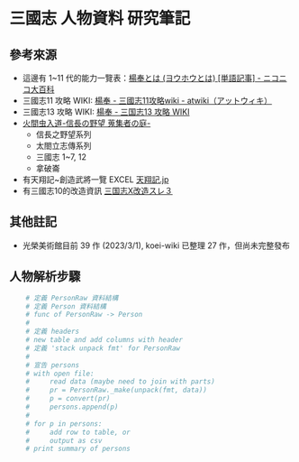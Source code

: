 # 三國志 人物資料 研究筆記

## 參考來源

- 這邊有 1~11 代的能力一覽表：[楊奉とは (ヨウホウとは) \[単語記事\] - ニコニコ大百科](https://dic.nicovideo.jp/a/%E6%A5%8A%E5%A5%89)
- 三國志11 攻略 WIKI: [楊奉 - 三國志11攻略wiki - atwiki（アットウィキ）](https://w.atwiki.jp/sangokushi11/pages/795.html)
- 三國志13 攻略 WIKI: [楊奉 - 三国志13 攻略 WIKI](http://sangokushi13wiki.wiki.fc2.com/wiki/%E6%A5%8A%E5%A5%89)
- [火間虫入道-信長の野望 蒐集者の庭-](http://hima.que.ne.jp/)
  - 信長之野望系列
  - 太閤立志傳系列
  - 三國志 1~7, 12
  - 拿破崙
- 有天翔記~創造武將一覽 EXCEL [天翔記.jp](https://xn--rssu31gj1g.jp/)
- 有三國志10的改造資訊 [三国志Ⅹ改造スレ３](https://game13.5ch.net/test/read.cgi/gamehis/1098017701/)

## 其他註記

- 光榮美術館目前 39 作 (2023/3/1), koei-wiki 已整理 27 作，但尚未完整發布

## 人物解析步驟

```py
    # 定義 PersonRaw 資料結構
    # 定義 Person 資料結構
    # func of PersonRaw -> Person
    #
    # 定義 headers
    # new table and add columns with header
    # 定義 'stack unpack fmt' for PersonRaw
    #
    # 宣告 persons
    # with open file:
    #     read data (maybe need to join with parts)
    #     pr = PersonRaw._make(unpack(fmt, data))
    #     p = convert(pr)
    #     persons.append(p)
    #
    # for p in persons:
    #     add row to table, or
    #     output as csv
    # print summary of persons
```
